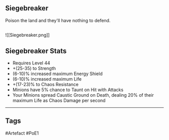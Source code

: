 ## Siegebreaker
Poison the land and they'll have nothing to defend.
##
![[Siegebreaker.png]]
## Siegebreaker Stats
- Requires Level 44
- +(25-35) to Strength
- (6-10)% increased maximum Energy Shield
- (6-10)% increased maximum Life
- +(17-23)% to Chaos Resistance
- Minions have 5% chance to Taunt on Hit with Attacks
- Your Minions spread Caustic Ground on Death, dealing 20% of their maximum Life as Chaos Damage per second


---
## Tags
#Artefact
#PoE1
